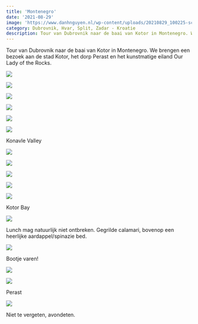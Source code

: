 ```yaml
---
title: 'Montenegro'
date: '2021-08-29'
image: 'https://www.danhnguyen.nl/wp-content/uploads/20210829_100225-scaled-e1631196100205.jpg'
category: Dubrovnik, Hvar, Split, Zadar - Kroatie
description: Tour van Dubrovnik naar de baai van Kotor in Montenegro. We brengen een bezoek aan de stad Kotor, het dorp Perast en het kunstmatige eiland Our Lady of the Rocks.
---
```


Tour van Dubrovnik naar de baai van Kotor in Montenegro. We brengen een bezoek aan de stad Kotor, het dorp Perast en het kunstmatige eiland Our Lady of the Rocks.

![](https://www.danhnguyen.nl/wp-content/uploads/IMG_0209-scaled-e1631196331743.jpg)

![](https://www.danhnguyen.nl/wp-content/uploads/20210829_092911-1-scaled-e1631195723664.jpg)

![](https://www.danhnguyen.nl/wp-content/uploads/20210829_093407-1-scaled-e1631195730322.jpg)

![](https://www.danhnguyen.nl/wp-content/uploads/20210829_093418-scaled-e1631195736105.jpg)

![](https://www.danhnguyen.nl/wp-content/uploads/20210829_094613-scaled-e1631195741880.jpg)

![](https://www.danhnguyen.nl/wp-content/uploads/IMG_0202-scaled-e1631196365972.jpg)

Konavle Valley

![](https://www.danhnguyen.nl/wp-content/uploads/20210829_100225-scaled-e1631196100205.jpg)

![](https://www.danhnguyen.nl/wp-content/uploads/20210829_110628-scaled-e1631196071652.jpg)

![](https://www.danhnguyen.nl/wp-content/uploads/IMG_0228-scaled-e1631196337641.jpg)

![](https://www.danhnguyen.nl/wp-content/uploads/20210829_102613-scaled-e1631196091943.jpg)

![](https://www.danhnguyen.nl/wp-content/uploads/20210829_105020-scaled-e1631196165327.jpg)

Kotor Bay

![](https://www.danhnguyen.nl/wp-content/uploads/20210829_121323-scaled-e1631195912813.jpg)

Lunch mag natuurlijk niet ontbreken. Gegrilde calamari, bovenop een heerlijke aardappel/spinazie bed.

![](https://www.danhnguyen.nl/wp-content/uploads/IMG_0294-scaled-e1631196347418.jpg)

Bootje varen!

![](https://www.danhnguyen.nl/wp-content/uploads/IMG_0291-scaled-e1631196342955.jpg)

![](https://www.danhnguyen.nl/wp-content/uploads/20210829_132442-scaled-e1631196059982.jpg)

Perast

![](https://www.danhnguyen.nl/wp-content/uploads/20210829_151515-scaled-e1631196064507.jpg)

Niet te vergeten, avondeten.
